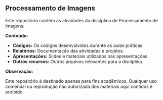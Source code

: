 ## Processamento de Imagens 

Este repositório contém as atividades da disciplina de Processamento de Imagens.

**Conteúdo:**

* **Códigos:** Os códigos desenvolvidos durante as aulas práticas.
* **Relatórios:** Documentação das atividades e projetos.
* **Apresentações:** Slides e materiais utilizados nas apresentações.
* **Outros recursos:** Outros arquivos relevantes para a disciplina.

**Observação:**

Este repositório é destinado apenas para fins acadêmicos. Qualquer uso comercial ou reprodução não autorizada dos materiais aqui contidos é proibido. 
